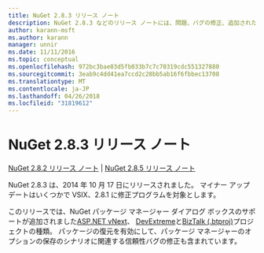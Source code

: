 ```yaml
---
title: NuGet 2.8.3 リリース ノート
description: NuGet 2.8.3 などのリリース ノートには、問題、バグの修正、追加された機能、および Dcr が知られています。
author: karann-msft
ms.author: karann
manager: unnir
ms.date: 11/11/2016
ms.topic: conceptual
ms.openlocfilehash: 972bc3bae03d5fb033b7c7c70319cdc551327880
ms.sourcegitcommit: 3eab9c4dd41ea7ccd2c28bb5ab16f6fbbec13708
ms.translationtype: MT
ms.contentlocale: ja-JP
ms.lasthandoff: 04/26/2018
ms.locfileid: "31819612"
---
```

# <a name="nuget-283-release-notes"></a>NuGet 2.8.3 リリース ノート

[NuGet 2.8.2 リリース ノート](../release-notes/nuget-2.8.2.md) | [NuGet 2.8.5 リリース ノート](../release-notes/nuget-2.8.5.md)

NuGet 2.8.3 は、2014 年 10 月 17 日にリリースされました。 マイナー アップデートはいくつかで VSIX、2.8.1 に修正プログラムを対象とします。

このリリースでは、NuGet パッケージ マネージャー ダイアログ ボックスのサポートが追加されました[ASP.NET vNext](http://www.asp.net/vnext)、 [DevExtreme](http://js.devexpress.com/)と[BizTalk (.btproj)](/biztalk/core/developing-biztalk-server-applications)プロジェクトの種類。 パッケージの復元を有効にして、パッケージ マネージャーのオプションの保存のシナリオに関連する信頼性バグの修正も含まれています。
